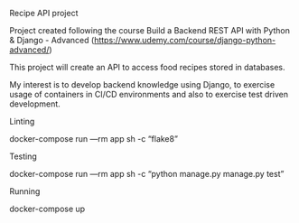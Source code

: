 Recipe API project

Project created following the course Build a Backend REST API with Python & Django - Advanced (https://www.udemy.com/course/django-python-advanced/)

This project will create an API to access food recipes stored in databases.

My interest is to develop backend knowledge using Django, to exercise usage of containers in CI/CD environments and also to exercise test driven development.

Linting

docker-compose run —rm app sh -c “flake8”

Testing

docker-compose run —rm app sh -c “python manage.py manage.py test”

Running

docker-compose up
